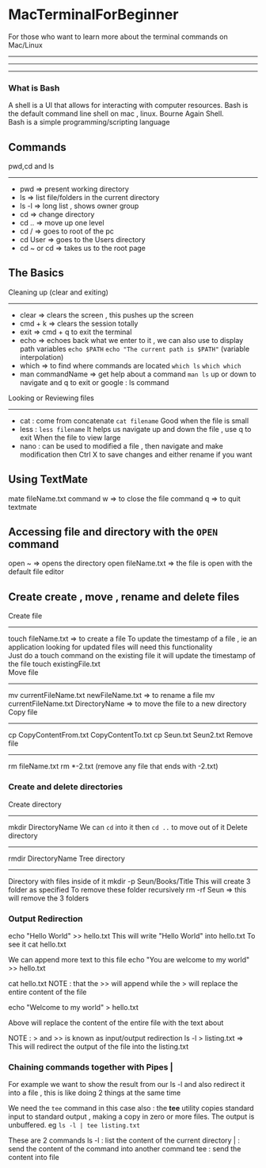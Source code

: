 # MacTerminalForBeginner
For those who want to learn more about the terminal commands on Mac/Linux
___
___
___

### What is Bash
A shell is a UI that allows for interacting with computer resources.
Bash is the default command line shell on mac , linux.  Bourne Again Shell.  
Bash is a simple programming/scripting language

## Commands
pwd,cd and ls
___
* pwd => present working directory
* ls => list file/folders in the current directory
* ls -l => long list , shows owner group
* cd  => change directory 
* cd .. =>  move up one level
* cd / => goes to root of the pc
* cd User => goes to the Users directory
* cd ~ or cd =>  takes us to the root page

## The Basics
Cleaning up (clear and exiting)
___
* clear => clears the screen , this pushes up the screen
* cmd + k => clears the session totally 
* exit => cmd + q to exit the terminal
* echo => echoes back what we enter to it , we can also use to display path variables
   `echo $PATH`
   `echo "The current path is $PATH"` (variable interpolation)
* which => to find where commands are located
`which ls`
`which which`
* man commandName => get help about a command
   `man ls`  up or down to navigate and q to exit
or google : ls command

Looking or Reviewing files 
___
* cat : come from concatenate
    `cat filename`
   Good when the file is small
* less : `less filename`
   It helps us navigate up and down the file , use q to exit
  When the file to view large
* nano : can be used to modified a file , then navigate and make modification then Ctrl X to save changes and either rename if you want
## Using TextMate
mate fileName.txt
command w => to close the file
command q => to quit textmate
## Accessing file and directory with the `OPEN` command
open ~ => opens the directory 
open fileName.txt =>  the file is open with the default file editor
## Create create , move , rename and delete files
Create file
____
touch fileName.txt => to create a file
To update the timestamp of a file , ie an application looking for updated files will need this functionality  
Just do a touch command on the existing file it will update the timestamp of the file
touch existingFile.txt  
Move file
___
mv currentFileName.txt newFileName.txt => to rename a file
mv currentFileName.txt DirectoryName => to move the file to a new directory
Copy file
___
cp CopyContentFrom.txt CopyContentTo.txt
cp Seun.txt Seun2.txt
Remove file
___
rm fileName.txt
rm *-2.txt (remove any file that ends with -2.txt)
### Create and delete directories
Create directory
___
mkdir DirectoryName
We can `cd` into it then `cd ..` to move out of it 
Delete directory
___
rmdir DirectoryName 
Tree directory
___
Directory with files inside of it 
mkdir -p Seun/Books/Title
This will create 3 folder as specified
To remove these folder recursively 
rm -rf Seun => this will remove the 3 folders
### Output Redirection
echo "Hello World" >> hello.txt
This will write "Hello World" into hello.txt
To see it 
cat hello.txt

We can append more text to this file 
echo "You are welcome to my world" >> hello.txt

cat hello.txt
NOTE : that the >> will append while the > will replace the entire content of the file

echo "Welcome to my world" > hello.txt

Above will replace the content of the entire file with the text about

NOTE : > and >> is known as input/output redirection
ls -l > listing.txt => This will redirect the output of the file into the listing.txt
### Chaining commands together with Pipes |
For example we want to show the result from our ls -l and also redirect it into a file  , this is like doing 2 things at the same time

We need the `tee` command in this case also : the __tee__ utility copies standard input to standard output , making a copy in zero or more files. The output is unbuffered.
eg
`ls -l | tee listing.txt`

These are 2 commands 
ls -l : list the content of the current directory
|     : send the content of the command into another command
tee   : send the content into file






